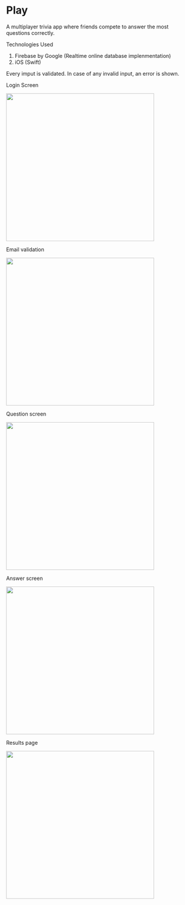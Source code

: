 # Play
A multiplayer trivia app where friends compete to answer the most questions correctly.

Technologies Used 
1. Firebase by Google (Realtime online database implenmentation)
2. iOS (Swift)

Every imput is validated. In case of any invalid input, an error is shown. 

Login Screen

<img src="screenshots/emailScreen.png" width="400px">

Email validation

<img src="screenshots/emailValidation.png" width="400px">

Question screen

<img src="screenshots/questionScreen.png" width="400px">

Answer screen

<img src="screenshots/questionAnswered.png" width="400px">

Results page

<img src="screenshots/resultScreen.png" width="400px">
